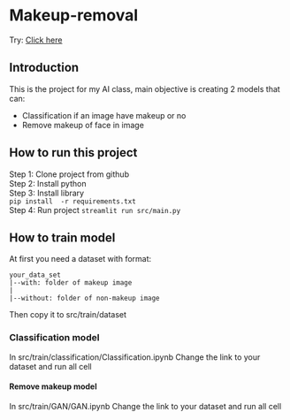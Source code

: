 # Makeup-removal
Try: [Click here](https://anti-makeup.streamlit.app/)

## Introduction
This is the project for my AI class, main objective is creating 2 models that can:
 - Classification if an image have makeup or no
 - Remove makeup of face in image

## How to run this project
Step 1: Clone project from github  
Step 2: Install python  
Step 3: Install library  
```pip install  -r requirements.txt```  
Step 4: Run project
```streamlit run src/main.py```

## How to train model
At first you need a dataset with format:
```
your_data_set
|--with: folder of makeup image
|
|--without: folder of non-makeup image
```
Then copy it to src/train/dataset

### Classification model
In src/train/classification/Classification.ipynb
Change the link to your dataset and run all cell

#### Remove makeup model
In src/train/GAN/GAN.ipynb
Change the link to your dataset and run all cell